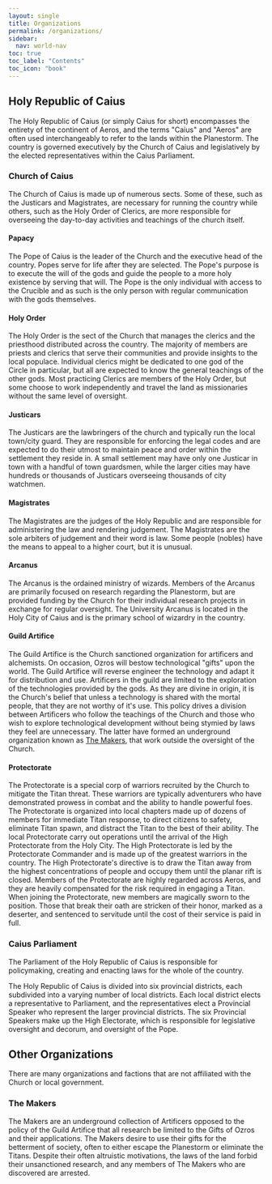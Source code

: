```yaml
---
layout: single
title: Organizations
permalink: /organizations/
sidebar:
  nav: world-nav
toc: true
toc_label: "Contents"
toc_icon: "book"
---
```


## Holy Republic of Caius

The Holy Republic of Caius (or simply Caius for short) encompasses the entirety of the continent of Aeros, and the terms "Caius" and "Aeros" are often used interchangeably to refer to the lands within the Planestorm. The country is governed executively by the Church of Caius and legislatively by the elected representatives within the Caius Parliament. 

### Church of Caius

The Church of Caius is made up of numerous sects. Some of these, such as the Justicars and Magistrates, are necessary for running the country while others, such as the Holy Order of Clerics, are more responsible for overseeing the day-to-day activities and teachings of the church itself.

#### Papacy

The Pope of Caius is the leader of the Church and the executive head of the country. Popes serve for life after they are selected. The Pope's purpose is to execute the will of the gods and guide the people to a more holy existence by serving that will. The Pope is the only individual with access to the Crucible and as such is the only person with regular communication with the gods themselves.

#### Holy Order

The Holy Order is the sect of the Church that manages the clerics and the priesthood distributed across the country. The majority of members are priests and clerics that serve their communities and provide insights to the local populace. Individual clerics might be dedicated to one god of the Circle in particular, but all are expected to know the general teachings of the other gods. Most practicing Clerics are members of the Holy Order, but some choose to work independently and travel the land as missionaries without the same level of oversight.

#### Justicars

The Justicars are the lawbringers of the church and typically run the local town/city guard. They are responsible for enforcing the legal codes and are expected to do their utmost to maintain peace and order within the settlement they reside in. A small settlement may have only one Justicar in town with a handful of town guardsmen, while the larger cities may have hundreds or thousands of Justicars overseeing thousands of city watchmen. 

#### Magistrates

The Magistrates are the judges of the Holy Republic and are responsible for administering the law and rendering judgement. The Magistrates are the sole arbiters of judgement and their word is law. Some people (nobles) have the means to appeal to a higher court, but it is unusual.

#### Arcanus

The Arcanus is the ordained ministry of wizards. Members of the Arcanus are primarily focused on research regarding the Planestorm, but are provided funding by the Church for their individual research projects in exchange for regular oversight. The University Arcanus is located in the Holy City of Caius and is the primary school of wizardry in the country.

#### Guild Artifice

The Guild Artifice is the Church sanctioned organization for artificers and alchemists. On occasion, Ozros will bestow technological "gifts" upon the world. The Guild Artifice will reverse engineer the technology and adapt it for distribution and use. Artificers in the guild are limited to the exploration of the technologies provided by the gods. As they are divine in origin, it is the Church's belief that unless a technology is shared with the mortal people, that they are not worthy of it's use. This policy drives a division between Artificers who follow the teachings of the Church and those who wish to explore technological development without being stymied by laws they feel are unnecessary. The latter have formed an underground organization known as [The Makers](/organizations/#the-makers), that work outside the oversight of the Church.

#### Protectorate

The Protectorate is a special corp of warriors recruited by the Church to mitigate the Titan threat. These warriors are typically adventurers who have demonstrated prowess in combat and the ability to handle powerful foes. The Protectorate is organized into local chapters made up of dozens of members for immediate Titan response, to direct citizens to safety, eliminate Titan spawn, and distract the Titan to the best of their ability. The local Protectorate carry out operations until the arrival of the High Protectorate from the Holy City. The High Protectorate is led by the Protectorate Commander and is made up of the greatest warriors in the country. The High Protectorate's directive is to draw the Titan away from the highest concentrations of people and occupy them until the planar rift is closed. Members of the Protectorate are highly regarded across Aeros, and they are heavily compensated for the risk required in engaging a Titan. When joining the Protectorate, new members are magically sworn to the position. Those that break their oath are stricken of their honor, marked as a deserter, and sentenced to servitude until the cost of their service is paid in full.

### Caius Parliament

The Parliament of the Holy Republic of Caius is responsible for policymaking, creating and enacting laws for the whole of the country. 

The Holy Republic of Caius is divided into six provincial districts, each subdivided into a varying number of local districts. Each local district elects a representative to Parliament, and the representatives elect a Provincial Speaker who represent the larger provincial districts. The six Provincial Speakers make up the High Electorate, which is responsible for legislative oversight and decorum, and oversight of the Pope. 

## Other Organizations

There are many organizations and factions that are not affiliated with the Church or local government. 

### The Makers

The Makers are an underground collection of Artificers opposed to the policy of the Guild Artifice that all research be limited to the Gifts of Ozros and their applications. The Makers desire to use their gifts for the betterment of society, often to either escape the Planestorm or eliminate the Titans. Despite their often altruistic motivations, the laws of the land forbid their unsanctioned research, and any members of The Makers who are discovered are arrested.